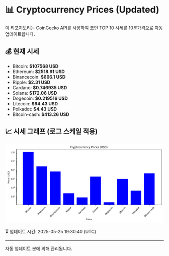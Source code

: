 
# 📊 Cryptocurrency Prices (Updated)

이 리포지토리는 CoinGecko API를 사용하여 코인 TOP 10 시세를 10분가격으로 자동 업데이트합니다.

## 💰 현재 시세
- Bitcoin: **$107568 USD**
- Ethereum: **$2518.91 USD**
- Binancecoin: **$666.1 USD**
- Ripple: **$2.31 USD**
- Cardano: **$0.746935 USD**
- Solana: **$172.06 USD**
- Dogecoin: **$0.219516 USD**
- Litecoin: **$94.43 USD**
- Polkadot: **$4.43 USD**
- Bitcoin-cash: **$413.26 USD**

## 📈 시세 그래프 (로그 스케일 적용)
![Crypto Prices](crypto_prices.png)

⏳ 업데이트 시간: 2025-05-25 19:30:40 (UTC)

---
자동 업데이트 봇에 의해 관리됩니다.
